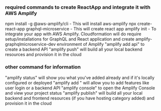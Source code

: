### required commands to create ReactApp and integrate it with AWS Amplify 

npm install -g @aws-amplify/cli - This will install aws-amplify
npx create-react-app graphql-microservice - This will create react app
amplify init - To integrate your app with AWS Amplify. Cloudformation will do require setup/installations for GraphQL and React application and create amplify-graphqlmicroservice-dev environment of Amplify
"amplify add api" to create a backend API
"amplify push" will build all your local backend resources and provision it in the cloud


### other command for information
"amplify status" will show you what you've added already and if it's locally configured or deployed
"amplify add <category>" will allow you to add features like user login or a backend API
"amplify console" to open the Amplify Console and view your project status
"amplify publish" will build all your local backend and frontend resources (if you have hosting category added) and provision it in the cloud